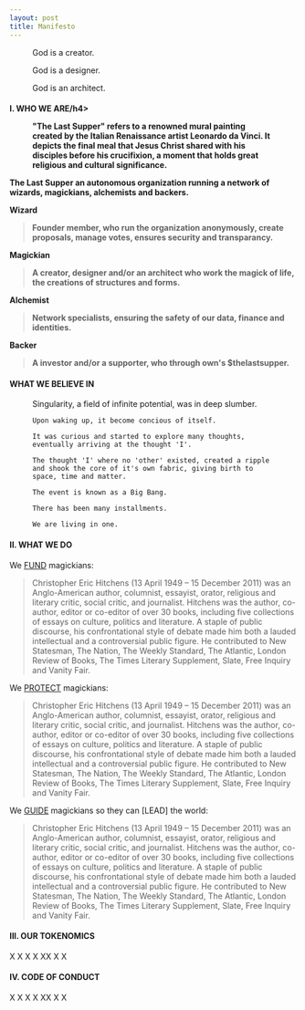 ```yaml
---
layout: post
title: Manifesto
---
```


<!-- Intro -->
<figure>
  <figcaption>
    God is a creator.
  </figcaption>
</figure>

<figure>
  <figcaption>
    God is a designer.
  </figcaption>
</figure>

<figure>
  <figcaption>
    God is an architect.
  </figcaption>
</figure>

<!-- who we are -->

<h4>I. WHO WE ARE/h4>

<figure>
  <figcaption>
    "The Last Supper" refers to a renowned mural painting created by the Italian Renaissance artist Leonardo da Vinci. It depicts the final meal that Jesus Christ shared with his disciples before his crucifixion, a moment that holds great religious and cultural significance.
  </figcaption>
</figure>

The Last Supper an autonomous organization running a network of wizards, magickians, alchemists and backers.

Wizard
>Founder member, who run the organization anonymously, create proposals, manage votes, ensures security and transparancy.

Magickian
> A creator, designer and/or an architect who work the magick of life, the creations of structures and forms.

Alchemist
> Network specialists, ensuring the safety of our data, finance and identities.

Backer
> A investor and/or a supporter, who through own's $thelastsupper.


<!-- our purpose -->

<h4>WHAT WE BELIEVE IN</h4>

<figure>
  <figcaption>
    Singularity, a field of infinite potential, was in deep slumber. 

    Upon waking up, it become concious of itself.

    It was curious and started to explore many thoughts, eventually arriving at the thought 'I'.

    The thought 'I' where no 'other' existed, created a ripple and shook the core of it's own fabric, giving birth to space, time and matter.

    The event is known as a Big Bang.

    There has been many installments.

    We are living in one.
  </figcaption>
</figure>

<!-- our purpose -->

<h4>II. WHAT WE DO</h4>

We [FUND](https://en.wikipedia.org/wiki/Christopher_Hitchens) magickians:

>Christopher Eric Hitchens (13 April 1949 – 15 December 2011) was an Anglo-American author, columnist, essayist, orator, religious and literary critic, social critic, and journalist. Hitchens was the author, co-author, editor or co-editor of over 30 books, including five collections of essays on culture, politics and literature. A staple of public discourse, his confrontational style of debate made him both a lauded intellectual and a controversial public figure. He contributed to New Statesman, The Nation, The Weekly Standard, The Atlantic, London Review of Books, The Times Literary Supplement, Slate, Free Inquiry and Vanity Fair.

We [PROTECT](https://en.wikipedia.org/wiki/Christopher_Hitchens) magickians:

>Christopher Eric Hitchens (13 April 1949 – 15 December 2011) was an Anglo-American author, columnist, essayist, orator, religious and literary critic, social critic, and journalist. Hitchens was the author, co-author, editor or co-editor of over 30 books, including five collections of essays on culture, politics and literature. A staple of public discourse, his confrontational style of debate made him both a lauded intellectual and a controversial public figure. He contributed to New Statesman, The Nation, The Weekly Standard, The Atlantic, London Review of Books, The Times Literary Supplement, Slate, Free Inquiry and Vanity Fair.

We [GUIDE](https://en.wikipedia.org/wiki/Christopher_Hitchens) magickians so they can [LEAD] the world:
>Christopher Eric Hitchens (13 April 1949 – 15 December 2011) was an Anglo-American author, columnist, essayist, orator, religious and literary critic, social critic, and journalist. Hitchens was the author, co-author, editor or co-editor of over 30 books, including five collections of essays on culture, politics and literature. A staple of public discourse, his confrontational style of debate made him both a lauded intellectual and a controversial public figure. He contributed to New Statesman, The Nation, The Weekly Standard, The Atlantic, London Review of Books, The Times Literary Supplement, Slate, Free Inquiry and Vanity Fair.

<h4>III. OUR TOKENOMICS</h4>

X
X
X
X
XX
X
X

<h4>IV. CODE OF CONDUCT</h4>

X
X
X
X
XX
X
X













